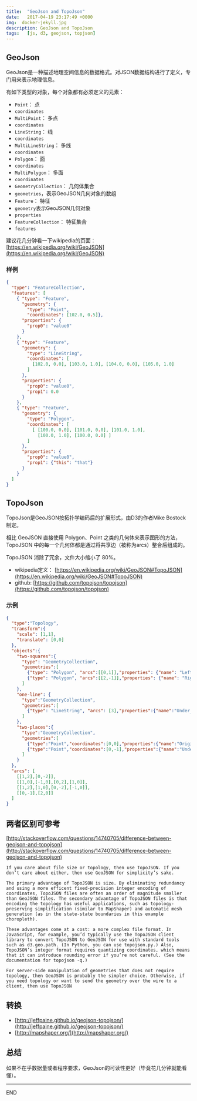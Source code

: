 ```yaml
---
title:  "GeoJson and TopoJson"
date:   2017-04-19 23:17:49 +0000
img:  docker-jekyll.jpg
description: GeoJson and TopoJson
tags:   [js, d3, geojson, topjson]
---
```

## GeoJson

GeoJson是一种描述地理空间信息的数据格式。对JSON数据结构进行了定义，专门用来表示地理信息。

有如下类型的对象，每个对象都有必须定义的元素：

- `Point`： 点
 - `coordinates`
- `MultiPoint`： 多点
 - `coordinates`
- `LineString`： 线
 - `coordinates`
- `MultiLineString`： 多线
 - `coordinates`
- `Polygon`： 面
 - `coordinates`
- `MultiPolygon`： 多面
 - `coordinates`
- `GeometryCollection`： 几何体集合
 - `geometries`，表示GeoJSON几何对象的数组
- `Feature`： 特征
 - `geometry`表示GeoJSON几何对象
 - `properties`
- `FeatureCollection`： 特征集合
 - `features`

建议花几分钟看一下wikipedia的页面： [https://en.wikipedia.org/wiki/GeoJSON](https://en.wikipedia.org/wiki/GeoJSON)

### 样例
```json
{
  "type": "FeatureCollection",
  "features": [
    { "type": "Feature",
      "geometry": {
        "type": "Point",
        "coordinates": [102.0, 0.5]},
      "properties": {
        "prop0": "value0"
      }
    },
    { "type": "Feature",
      "geometry": {
        "type": "LineString",
        "coordinates": [
          [102.0, 0.0], [103.0, 1.0], [104.0, 0.0], [105.0, 1.0]
        ]
      },
      "properties": {
        "prop0": "value0",
        "prop1": 0.0
      }
    },
    { "type": "Feature",
      "geometry": {
        "type": "Polygon",
        "coordinates": [
          [ [100.0, 0.0], [101.0, 0.0], [101.0, 1.0],
            [100.0, 1.0], [100.0, 0.0] ]
        ]
      },
      "properties": {
        "prop0": "value0",
        "prop1": {"this": "that"}
      }
    }
  ]
}
```

## TopoJson

TopoJson是GeoJSON按拓扑学编码后的扩展形式，由D3的作者Mike Bostock制定。

相比 GeoJSON 直接使用 Polygon、Point 之类的几何体来表示图形的方法，TopoJSON 中的每一个几何体都是通过将共享边（被称为arcs）整合后组成的。

TopoJSON 消除了冗余，文件大小缩小了 80%。

- wikipedia定义： [https://en.wikipedia.org/wiki/GeoJSON#TopoJSON](https://en.wikipedia.org/wiki/GeoJSON#TopoJSON)
- github: [https://github.com/topojson/topojson](https://github.com/topojson/topojson)

### 示例

```json
{
  "type":"Topology",
  "transform":{
    "scale": [1,1],
    "translate": [0,0]
  },
  "objects":{
    "two-squares":{
      "type": "GeometryCollection",
      "geometries":[
        {"type": "Polygon", "arcs":[[0,1]],"properties": {"name": "Left_Polygon" }},
        {"type": "Polygon", "arcs":[[2,-1]],"properties": {"name": "Right_Polygon" }}
      ]
    },
    "one-line": {
      "type":"GeometryCollection",
      "geometries":[
        {"type": "LineString", "arcs": [3],"properties":{"name":"Under_LineString"}}
      ]
    },
    "two-places":{
      "type":"GeometryCollection",
      "geometries":[
        {"type":"Point","coordinates":[0,0],"properties":{"name":"Origine_Point"}},
        {"type":"Point","coordinates":[0,-1],"properties":{"name":"Under_Point"}}
      ]
    }
  },
  "arcs": [
    [[1,2],[0,-2]],
    [[1,0],[-1,0],[0,2],[1,0]],
    [[1,2],[1,0],[0,-2],[-1,0]],
    [[0,-1],[2,0]]
  ]
}
```

## 两者区别可参考

[http://stackoverflow.com/questions/14740705/difference-between-geojson-and-topojson](http://stackoverflow.com/questions/14740705/difference-between-geojson-and-topojson)

```
If you care about file size or topology, then use TopoJSON. If you don’t care about either, then use GeoJSON for simplicity’s sake.

The primary advantage of TopoJSON is size. By eliminating redundancy and using a more efficent fixed-precision integer encoding of coordinates, TopoJSON files are often an order of magnitude smaller than GeoJSON files. The secondary advantage of TopoJSON files is that encoding the topology has useful applications, such as topology-preserving simplification (similar to MapShaper) and automatic mesh generation (as in the state-state boundaries in this example choropleth).

These advantages come at a cost: a more complex file format. In JavaScript, for example, you’d typically use the TopoJSON client library to convert TopoJSON to GeoJSON for use with standard tools such as d3.geo.path. (In Python, you can use topojson.py.) Also, TopoJSON’s integer format requires quantizing coordinates, which means that it can introduce rounding error if you’re not careful. (See the documentation for topojson -q.)

For server-side manipulation of geometries that does not require topology, then GeoJSON is probably the simpler choice. Otherwise, if you need topology or want to send the geometry over the wire to a client, then use TopoJSON
```

## 转换

- [http://jeffpaine.github.io/geojson-topojson/](http://jeffpaine.github.io/geojson-topojson/)
- [http://mapshaper.org/](http://mapshaper.org/)

## 总结
如果不在乎数据量或者程序要求，GeoJson的可读性更好（毕竟花几分钟就能看懂）。

---
END